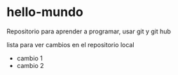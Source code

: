 ﻿# hello-mundo
Repositorio para aprender a programar, usar git y git hub

lista para ver cambios en el repositorio local 

+ cambio 1
+ cambio 2